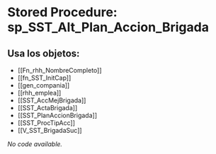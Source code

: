 # Stored Procedure: sp_SST_Alt_Plan_Accion_Brigada

## Usa los objetos:
- [[Fn_rhh_NombreCompleto]]
- [[fn_SST_InitCap]]
- [[gen_compania]]
- [[rhh_emplea]]
- [[SST_AccMejBrigada]]
- [[SST_ActaBrigada]]
- [[SST_PlanAccionBrigada]]
- [[SST_ProcTipAcc]]
- [[V_SST_BrigadaSuc]]

*No code available.*

